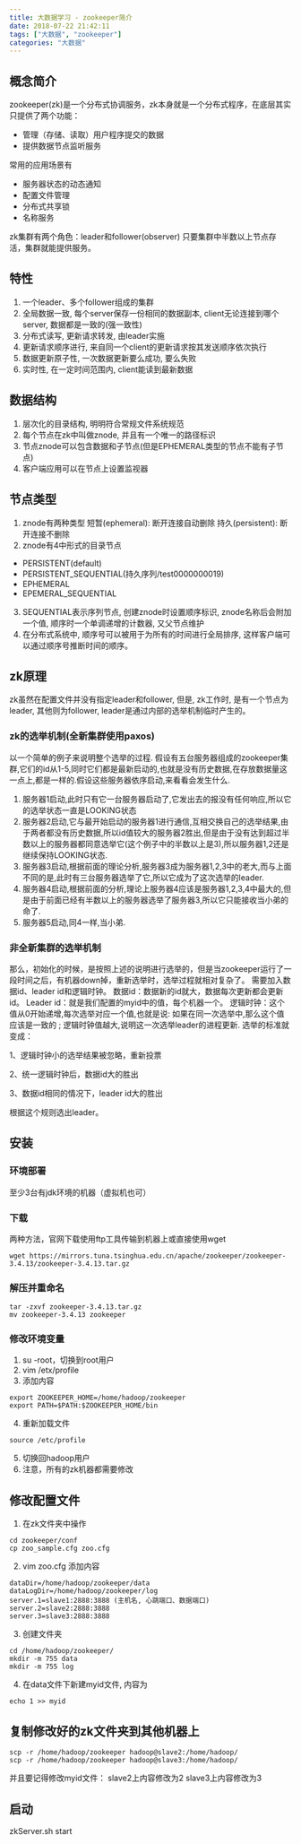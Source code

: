 ```yaml
---
title: 大数据学习 - zookeeper简介
date: 2018-07-22 21:42:11
tags: ["大数据", "zookeeper"]
categories: "大数据"
---
```


## 概念简介
 zookeeper(zk)是一个分布式协调服务，zk本身就是一个分布式程序，在底层其实只提供了两个功能：

- 管理（存储、读取）用户程序提交的数据
- 提供数据节点监听服务

常用的应用场景有
- 服务器状态的动态通知
- 配置文件管理
- 分布式共享锁
- 名称服务

zk集群有两个角色：leader和follower(observer)
只要集群中半数以上节点存活，集群就能提供服务。

## 特性
1. 一个leader、多个follower组成的集群
2. 全局数据一致, 每个server保存一份相同的数据副本, client无论连接到哪个server, 数据都是一致的(强一致性)
3. 分布式读写, 更新请求转发, 由leader实施
4. 更新请求顺序进行, 来自同一个client的更新请求按其发送顺序依次执行
5. 数据更新原子性, 一次数据更新要么成功, 要么失败
6. 实时性, 在一定时间范围内, client能读到最新数据

## 数据结构
1. 层次化的目录结构, 明明符合常规文件系统规范
2. 每个节点在zk中叫做znode, 并且有一个唯一的路径标识
3. 节点znode可以包含数据和子节点(但是EPHEMERAL类型的节点不能有子节点)
4. 客户端应用可以在节点上设置监视器

## 节点类型
1. znode有两种类型
短暂(ephemeral): 断开连接自动删除
持久(persistent): 断开连接不删除
2. znode有4中形式的目录节点
- PERSISTENT(default)
- PERSISTENT_SEQUENTIAL(持久序列/test0000000019)
- EPHEMERAL
- EPEMERAL_SEQUENTIAL
3. SEQUENTIAL表示序列节点, 创建znode时设置顺序标识, znode名称后会附加一个值, 顺序时一个单调递增的计数器, 又父节点维护
4. 在分布式系统中, 顺序号可以被用于为所有的时间进行全局排序, 这样客户端可以通过顺序号推断时间的顺序。

## zk原理
zk虽然在配置文件并没有指定leader和follower, 但是, zk工作时, 是有一个节点为leader, 其他则为follower, leader是通过内部的选举机制临时产生的。
### zk的选举机制(全新集群使用paxos)
 以一个简单的例子来说明整个选举的过程.
假设有五台服务器组成的zookeeper集群,它们的id从1-5,同时它们都是最新启动的,也就是没有历史数据,在存放数据量这一点上,都是一样的.假设这些服务器依序启动,来看看会发生什么.
1) 服务器1启动,此时只有它一台服务器启动了,它发出去的报没有任何响应,所以它的选举状态一直是LOOKING状态
2) 服务器2启动,它与最开始启动的服务器1进行通信,互相交换自己的选举结果,由于两者都没有历史数据,所以id值较大的服务器2胜出,但是由于没有达到超过半数以上的服务器都同意选举它(这个例子中的半数以上是3),所以服务器1,2还是继续保持LOOKING状态.
3) 服务器3启动,根据前面的理论分析,服务器3成为服务器1,2,3中的老大,而与上面不同的是,此时有三台服务器选举了它,所以它成为了这次选举的leader.
4) 服务器4启动,根据前面的分析,理论上服务器4应该是服务器1,2,3,4中最大的,但是由于前面已经有半数以上的服务器选举了服务器3,所以它只能接收当小弟的命了.
5) 服务器5启动,同4一样,当小弟.
### 非全新集群的选举机制
那么，初始化的时候，是按照上述的说明进行选举的，但是当zookeeper运行了一段时间之后，有机器down掉，重新选举时，选举过程就相对复杂了。
需要加入数据id、leader id和逻辑时钟。
数据id：数据新的id就大，数据每次更新都会更新id。
Leader id：就是我们配置的myid中的值，每个机器一个。
逻辑时钟：这个值从0开始递增,每次选举对应一个值,也就是说:  如果在同一次选举中,那么这个值应该是一致的 ;  逻辑时钟值越大,说明这一次选举leader的进程更新.
选举的标准就变成：
		
1、逻辑时钟小的选举结果被忽略，重新投票

2、统一逻辑时钟后，数据id大的胜出

3、数据id相同的情况下，leader id大的胜出

根据这个规则选出leader。

## 安装
### 环境部署
至少3台有jdk环境的机器（虚拟机也可）
### 下载
两种方法，官网下载使用ftp工具传输到机器上或直接使用wget

```
wget https://mirrors.tuna.tsinghua.edu.cn/apache/zookeeper/zookeeper-3.4.13/zookeeper-3.4.13.tar.gz
```
### 解压并重命名

```
tar -zxvf zookeeper-3.4.13.tar.gz
mv zookeeper-3.4.13 zookeeper
```
### 修改环境变量
1. su -root，切换到root用户
2. vim /etx/profile
3. 添加内容
```
export ZOOKEEPER_HOME=/home/hadoop/zookeeper
export PATH=$PATH:$ZOOKEEPER_HOME/bin
```
4. 重新加载文件

```
source /etc/profile
```
5. 切换回hadoop用户
6. 注意，所有的zk机器都需要修改

## 修改配置文件
1. 在zk文件夹中操作
```
cd zookeeper/conf
cp zoo_sample.cfg zoo.cfg
```
2. vim zoo.cfg 添加内容

```
dataDir=/home/hadoop/zookeeper/data
dataLogDir=/home/hadoop/zookeeper/log
server.1=slave1:2888:3888 (主机名, 心跳端口、数据端口)
server.2=slave2:2888:3888
server.3=slave3:2888:3888
```
3. 创建文件夹

```
cd /home/hadoop/zookeeper/
mkdir -m 755 data
mkdir -m 755 log
```
4. 在data文件下新建myid文件, 内容为

```
echo 1 >> myid
```

## 复制修改好的zk文件夹到其他机器上

```
scp -r /home/hadoop/zookeeper hadoop@slave2:/home/hadoop/
scp -r /home/hadoop/zookeeper hadoop@slave3:/home/hadoop/
```
并且要记得修改myid文件：
slave2上内容修改为2
slave3上内容修改为3
## 启动
zkServer.sh start

